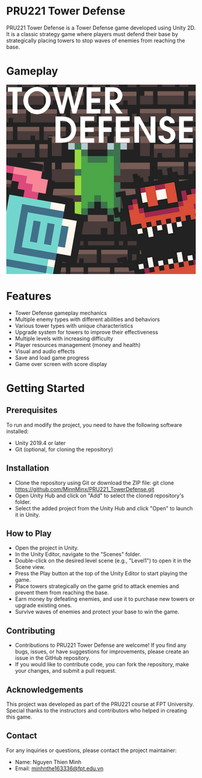 # PRU221 Tower Defense
PRU221 Tower Defense is a Tower Defense game developed using Unity 2D. It is a classic strategy game where players must defend their base by strategically placing towers to stop waves of enemies from reaching the base.

# Gameplay
![alt text](https://github.com/MinnMinx/PRU221_TowerDefense/blob/main/Assets/Texture2D/icon.png)

# Features
- Tower Defense gameplay mechanics
- Multiple enemy types with different abilities and behaviors
- Various tower types with unique characteristics
- Upgrade system for towers to improve their effectiveness
- Multiple levels with increasing difficulty
- Player resources management (money and health)
- Visual and audio effects
- Save and load game progress
- Game over screen with score display

# Getting Started
## Prerequisites
To run and modify the project, you need to have the following software installed:
- Unity 2019.4 or later
- Git (optional, for cloning the repository)
  
## Installation
- Clone the repository using Git or download the ZIP file: 
git clone https://github.com/MinnMinx/PRU221_TowerDefense.git
- Open Unity Hub and click on "Add" to select the cloned repository's folder.
- Select the added project from the Unity Hub and click "Open" to launch it in Unity.

## How to Play
- Open the project in Unity.
- In the Unity Editor, navigate to the "Scenes" folder.
- Double-click on the desired level scene (e.g., "Level1") to open it in the Scene view.
- Press the Play button at the top of the Unity Editor to start playing the game.
- Place towers strategically on the game grid to attack enemies and prevent them from reaching the base.
- Earn money by defeating enemies, and use it to purchase new towers or upgrade existing ones.
- Survive waves of enemies and protect your base to win the game.

## Contributing
- Contributions to PRU221 Tower Defense are welcome! If you find any bugs, issues, or have suggestions for improvements, please create an issue in the GitHub repository.
- If you would like to contribute code, you can fork the repository, make your changes, and submit a pull request.

## Acknowledgements
This project was developed as part of the PRU221 course at FPT University. Special thanks to the instructors and contributors who helped in creating this game.

## Contact
For any inquiries or questions, please contact the project maintainer:
- Name: Nguyen Thien Minh
- Email: minhnthe163336@fpt.edu.vn
